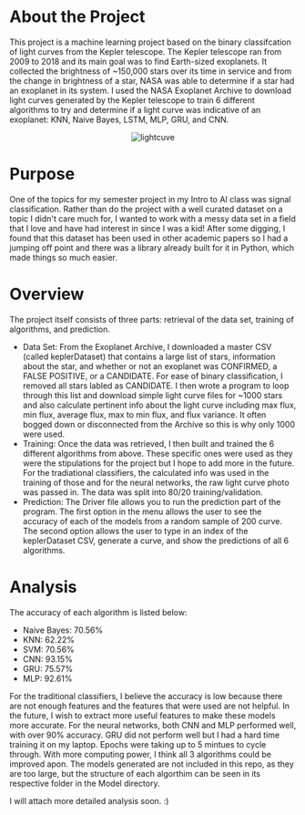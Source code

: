 # About the Project
This project is a machine learning project based on the binary classifcation of light curves from the Kepler telescope. The Kepler telescope ran from 2009 to 2018 and its main goal was to find Earth-sized exoplanets. It collected the brightness of ~150,000 stars over its time in service and from the change in brightness of a star, NASA was able to determine if a star had an exoplanet in its system. I used the NASA Exoplanet Archive to download light curves generated by the Kepler telescope to train 6 different algorithms to try and determine if a light curve was indicative of an exoplanet: KNN, Naive Bayes, LSTM, MLP, GRU, and CNN.

<p align="center">
  <img src="https://user-images.githubusercontent.com/112229422/235833110-6c573a9a-6c1a-4fa8-b407-40d486e4fab7.png" alt="lightcuve"/>
</p>

# Purpose
One of the topics for my semester project in my Intro to AI class was signal classification. Rather than do the project with a well curated dataset on a topic I didn't care much for, I wanted to work with a messy data set in a field that I love and have had interest in since I was a kid! After some digging, I found that this dataset has been used in other academic papers so I had a jumping off point and there was a library already built for it in Python, which made things so much easier.

# Overview
The project itself consists of three parts: retrieval of the data set, training of algorithms, and prediction.
 - Data Set: From the Exoplanet Archive, I downloaded a master CSV (called keplerDataset) that contains a large list of stars, information about the star, and whether or not an exoplanet was CONFIRMED, a FALSE POSITIVE, or a CANDIDATE. For ease of binary classification, I removed all stars labled as CANDIDATE. I then wrote a program to loop through this list and download simple light curve files for ~1000 stars and also calculate pertinent info about the light curve including max flux, min flux, average flux, max to min flux, and flux variance. It often bogged down or disconnected from the Archive so this is why only 1000 were used.
 - Training: Once the data was retrieved, I then built and trained the 6 different algorithms from above. These specific ones were used as they were the stipulations for the project but I hope to add more in the future. For the tradiational classifiers, the calculated info was used in the training of those and for the neural networks, the raw light curve photo was passed in. The data was split into 80/20 training/validation.
 - Prediction: The Driver file allows you to run the prediction part of the program. The first option in the menu allows the user to see the accuracy of each of the models from a random sample of 200 curve. The second option allows the user to type in an index of the keplerDataset CSV, generate a curve, and show the predictions of all 6 algorithms.

# Analysis
The accuracy of each algorithm is listed below:
 - Naive Bayes: 70.56%
 - KNN: 62.22%
 - SVM: 70.56%
 - CNN: 93.15%
 - GRU: 75.57%
 - MLP: 92.61%

For the traditional classifiers, I believe the accuracy is low because there are not enough features and the features that were used are not helpful. In the future, I wish to extract more useful features to make these models more accurate. For the neural networks, both CNN and MLP performed well, with over 90% accuracy. GRU did not perform well but I had a hard time training it on my laptop. Epochs were taking up to 5 mintues to cycle through. With more computing power, I think all 3 algorithms could be improved apon. The models generated are not included in this repo, as they are too large, but the structure of each algorthim can be seen in its respective folder in the Model directory.

I will attach more detailed analysis soon. :)
